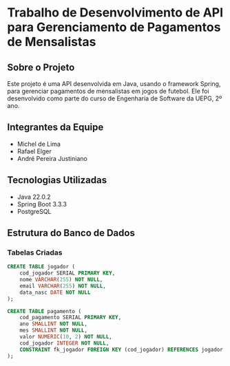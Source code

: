 # Trabalho de Desenvolvimento de API para Gerenciamento de Pagamentos de Mensalistas

## Sobre o Projeto
Este projeto é uma API desenvolvida em Java, usando o framework Spring, para gerenciar pagamentos de mensalistas em jogos de futebol. Ele foi desenvolvido como parte do curso de Engenharia de Software da UEPG, 2º ano.

## Integrantes da Equipe
- Michel de Lima
- Rafael Elger
- André Pereira Justiniano

## Tecnologias Utilizadas
- Java 22.0.2
- Spring Boot 3.3.3
- PostgreSQL

## Estrutura do Banco de Dados
### Tabelas Criadas
```sql
CREATE TABLE jogador (
    cod_jogador SERIAL PRIMARY KEY,
    nome VARCHAR(255) NOT NULL,
    email VARCHAR(255) NOT NULL,
    data_nasc DATE NOT NULL
);

CREATE TABLE pagamento (
    cod_pagamento SERIAL PRIMARY KEY,
    ano SMALLINT NOT NULL,
    mes SMALLINT NOT NULL,
    valor NUMERIC(10, 2) NOT NULL,
    cod_jogador INTEGER NOT NULL,
    CONSTRAINT fk_jogador FOREIGN KEY (cod_jogador) REFERENCES jogador (cod_jogador)
);
